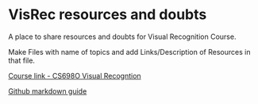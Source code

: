 # VisRec resources and doubts
A place to share resources and doubts for Visual Recognition Course.

Make Files with name of topics and add Links/Description of Resources in that file.

[Course link - CS698O Visual Recogntion](http://www.cse.iitk.ac.in/users/vinaypn/teaching/visrec/)

[Github markdown guide](https://guides.github.com/features/mastering-markdown/)
